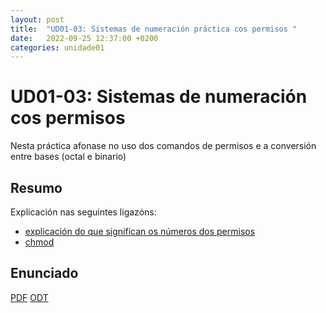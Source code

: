 ```yaml
---
layout: post
title:  "UD01-03: Sistemas de numeración práctica cos permisos "
date:   2022-09-25 12:37:00 +0200
categories: unidade01
---
```

# UD01-03: Sistemas de numeración cos permisos 

Nesta práctica afonase no uso dos comandos de permisos e a conversión entre bases (octal e binario)
## Resumo 
Explicación nas seguintes ligazóns:
* [explicación do que significan os números dos permisos](https://www.softzone.es/linux/tutoriales/permisos-archivos-directorios-linux/)
* [chmod](https://www.profesionalreview.com/2017/01/28/permisos-basicos-linux-ubuntu-chmod/)


## Enunciado 
[PDF]({{site.baseurl}}/unidade01/t03.pdf)
[ODT]({{site.baseurl}}/unidade01/t03.odt)

